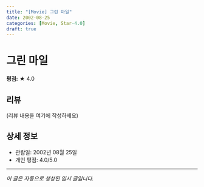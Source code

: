 ```yaml
---
title: "[Movie] 그린 마일"
date: 2002-08-25
categories: [Movie, Star-4.0]
draft: true
---
```


# 그린 마일

**평점:** ★ 4.0

## 리뷰

(리뷰 내용을 여기에 작성하세요)

## 상세 정보

- 관람일: 2002년 08월 25일
- 개인 평점: 4.0/5.0

---

*이 글은 자동으로 생성된 임시 글입니다.*

